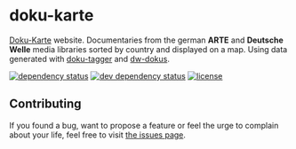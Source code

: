 # doku-karte

[Doku-Karte](https://dokukarte.de) website. Documentaries from the german **ARTE** and **Deutsche Welle** media libraries sorted by country and displayed on a map. Using data generated with [doku-tagger](https://github.com/juliuste/doku-tagger) and [dw-dokus](https://github.com/juliuste/dw-dokus).

[![dependency status](https://img.shields.io/david/juliuste/doku-karte.svg)](https://david-dm.org/juliuste/doku-karte)
[![dev dependency status](https://img.shields.io/david/dev/juliuste/doku-karte.svg)](https://david-dm.org/juliuste/doku-karte#info=devDependencies)
[![license](https://img.shields.io/github/license/juliuste/doku-karte.svg?style=flat)](LICENSE)


## Contributing

If you found a bug, want to propose a feature or feel the urge to complain about your life, feel free to visit [the issues page](https://github.com/juliuste/doku-karte/issues).